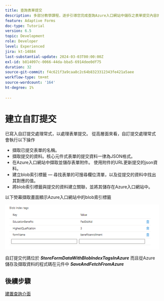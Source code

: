 ```yaml
---
title: 查詢表單提交
description: 多部分教學課程，逐步引導您完成查詢Azure入口網站中儲存之表單提交內容的步驟
feature: Adaptive Forms
doc-type: Tutorial
version: 6.5
topic: Development
role: Developer
level: Experienced
jira: kt-14884
last-substantial-update: 2024-03-03T00:00:00Z
exl-id: b814097c-0066-44da-bba5-6914dee0df75
duration: 32
source-git-commit: f4c621f3a9caa8c2c64b8323312343fe421a5aee
workflow-type: tm+mt
source-wordcount: '164'
ht-degree: 1%

---
```


# 建立自訂提交

已寫入自訂提交處理常式，以處理表單提交。 從高層面來看，自訂提交處理常式會執行以下操作

* 擷取已提交表單的名稱。
* 擷取提交的資料。核心元件式表單的提交資料一律為JSON格式。
* 在Azure入口網站中擷取並儲存表單附件。 使用附件的URL更新提交的json資料。
* 建立blob索引標籤 — 尋找表單的可搜尋欄位清單，以及從提交的資料中找出其對應的值。
* 將blob索引標籤與提交的資料建立關聯，並將其儲存在Azure入口網站中。

以下熒幕擷取畫面顯示Azure入口網站中的blob索引標籤

![blob-index-tags](assets/blob-index-tags.png)

自訂提交代碼位於 **_StoreFormDataWithBlobIndexTagsInAzure_** 而且從Azure儲存及擷取資料的程式碼在元件中 **_SaveAndFetchFromAzure_**

## 後續步驟

[建置查詢介面](./part3.md)
